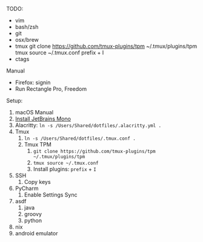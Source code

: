 TODO:
- vim
- bash/zsh
- git
- osx/brew
- tmux
git clone https://github.com/tmux-plugins/tpm ~/.tmux/plugins/tpm
tmux source ~/.tmux.conf
prefix + I
- ctags

Manual
- Firefox: signin
- Run Rectangle Pro, Freedom

Setup:

1. macOS Manual
2. [Install JetBrains Mono](https://www.jetbrains.com/lp/mono/)
3. Alacritty: `ln -s /Users/Shared/dotfiles/.alacritty.yml .`
4. Tmux
   1. `ln -s /Users/Shared/dotfiles/.tmux.conf .`
   2. Tmux TPM
      1. `git clone https://github.com/tmux-plugins/tpm ~/.tmux/plugins/tpm`
      2. `tmux source ~/.tmux.conf`
      3. Install plugins: `prefix` + `I`
5. SSH
   1. Copy keys
6. PyCharm
   1. Enable Settings Sync
7. asdf
   1. java
   2. groovy
   3. python
8. nix
9. android emulator
